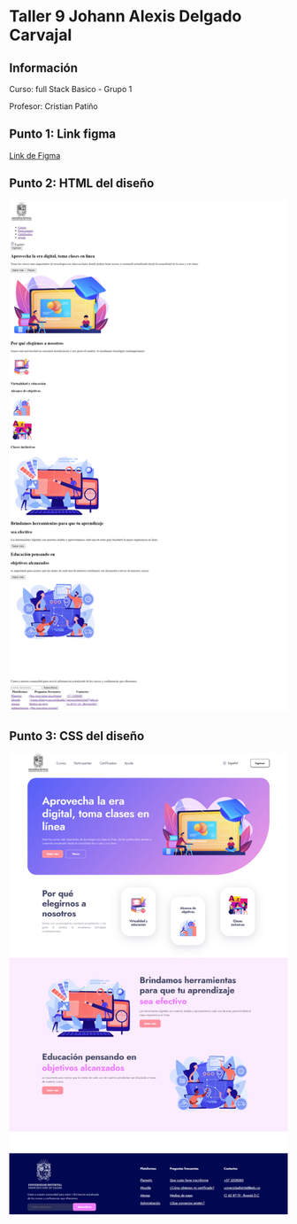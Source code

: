 <h1>Taller 9 Johann Alexis Delgado Carvajal</h1>

<h2> Información</h2>

<p>Curso: full Stack Basico - Grupo 1</p>
<p>Profesor: Cristian Patiño</p>

<h2> Punto 1: Link figma</h2>

<a href="https://www.figma.com/file/gmIIfStbHfqz5bvYYjheEU/Johann-Alexis-Delgado-Carvajal?type=design&node-id=0%3A1&mode=design&t=xJjd3pS3wNauDYLU-1" target="_blank">Link de Figma</a>

<h2> Punto 2: HTML del diseño</h2>
<img src="./public/images/html.png" alt="html">

<h2> Punto 3: CSS del diseño</h2>
<img src="./public/images/CSS.png" alt="CSS">

